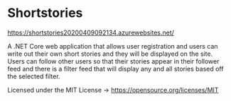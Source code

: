 # Shortstories

https://shortstories20200409092134.azurewebsites.net/

A .NET Core web application that allows user registration and users can write out their own short stories and they will be displayed on the site. Users can follow other users so that their stories appear in their follower feed and there is a filter feed that will display any and all stories based off the selected filter.

Licensed under the MIT License -> https://opensource.org/licenses/MIT
